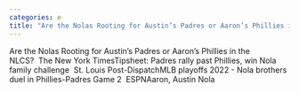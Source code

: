 ```yaml
---
categories: e
title: "Are the Nolas Rooting for Austin’s Padres or Aaron’s Phillies in the NLCS  The New York Times"
---
```

Are the Nolas Rooting for Austin’s Padres or Aaron’s Phillies in the NLCS?&nbsp;&nbsp;The New York TimesTipsheet: Padres rally past Phillies, win Nola family challenge&nbsp;&nbsp;St. Louis Post-DispatchMLB playoffs 2022 - Nola brothers duel in Phillies-Padres Game 2&nbsp;&nbsp;ESPNAaron, Austin Nola